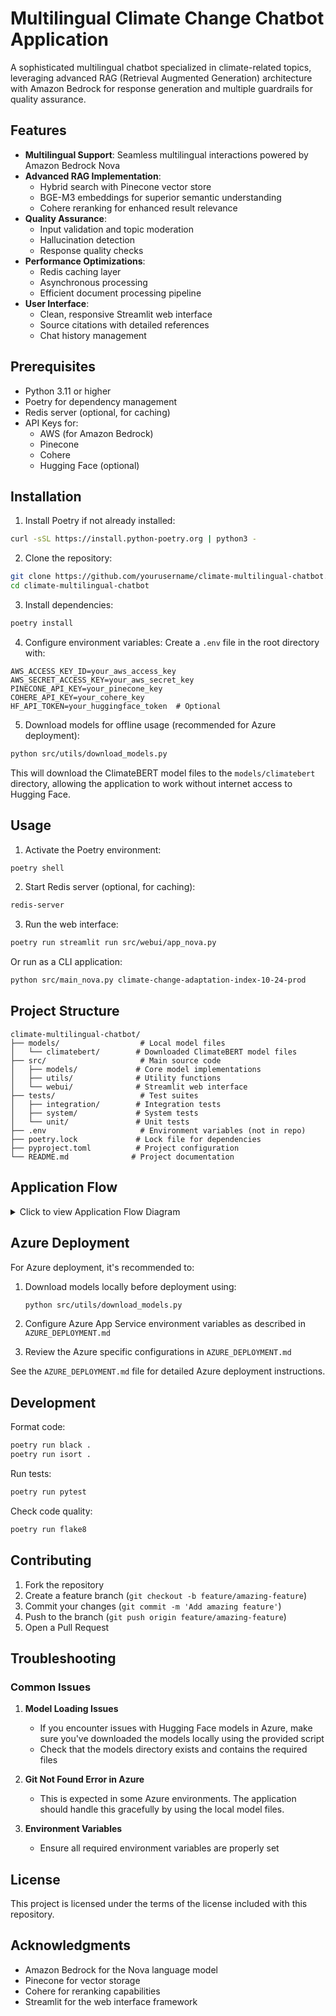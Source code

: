 # Multilingual Climate Change Chatbot Application

A sophisticated multilingual chatbot specialized in climate-related topics, leveraging advanced RAG (Retrieval Augmented Generation) architecture with Amazon Bedrock for response generation and multiple guardrails for quality assurance.

## Features

- **Multilingual Support**: Seamless multilingual interactions powered by Amazon Bedrock Nova
- **Advanced RAG Implementation**: 
  - Hybrid search with Pinecone vector store
  - BGE-M3 embeddings for superior semantic understanding
  - Cohere reranking for enhanced result relevance
- **Quality Assurance**:
  - Input validation and topic moderation
  - Hallucination detection
  - Response quality checks
- **Performance Optimizations**:
  - Redis caching layer
  - Asynchronous processing
  - Efficient document processing pipeline
- **User Interface**:
  - Clean, responsive Streamlit web interface
  - Source citations with detailed references
  - Chat history management

## Prerequisites

- Python 3.11 or higher
- Poetry for dependency management
- Redis server (optional, for caching)
- API Keys for:
  - AWS (for Amazon Bedrock)
  - Pinecone
  - Cohere
  - Hugging Face (optional)

## Installation

1. Install Poetry if not already installed:
```bash
curl -sSL https://install.python-poetry.org | python3 -
```

2. Clone the repository:
```bash
git clone https://github.com/yourusername/climate-multilingual-chatbot.git
cd climate-multilingual-chatbot
```

3. Install dependencies:
```bash
poetry install
```

4. Configure environment variables:
Create a `.env` file in the root directory with:
```env
AWS_ACCESS_KEY_ID=your_aws_access_key
AWS_SECRET_ACCESS_KEY=your_aws_secret_key
PINECONE_API_KEY=your_pinecone_key
COHERE_API_KEY=your_cohere_key
HF_API_TOKEN=your_huggingface_token  # Optional
```

5. Download models for offline usage (recommended for Azure deployment):
```bash
python src/utils/download_models.py
```
This will download the ClimateBERT model files to the `models/climatebert` directory, allowing the application to work without internet access to Hugging Face.

## Usage

1. Activate the Poetry environment:
```bash
poetry shell
```

2. Start Redis server (optional, for caching):
```bash
redis-server
```

3. Run the web interface:
```bash
poetry run streamlit run src/webui/app_nova.py
```

Or run as a CLI application:
```bash
python src/main_nova.py climate-change-adaptation-index-10-24-prod
```

## Project Structure

```
climate-multilingual-chatbot/
├── models/                  # Local model files
│   └── climatebert/        # Downloaded ClimateBERT model files
├── src/                     # Main source code
│   ├── models/             # Core model implementations
│   ├── utils/              # Utility functions
│   └── webui/              # Streamlit web interface
├── tests/                   # Test suites
│   ├── integration/        # Integration tests
│   ├── system/             # System tests
│   └── unit/               # Unit tests
├── .env                     # Environment variables (not in repo)
├── poetry.lock             # Lock file for dependencies
├── pyproject.toml          # Project configuration
└── README.md              # Project documentation
```

## Application Flow

<details>
<summary>Click to view Application Flow Diagram</summary>

```mermaid
graph TD
    subgraph User Interaction
        A[User via Web UI (app_nova.py)] --> IA{Query Input};
        B[User via CLI (main_nova.py)] --> IA;
        IA -- Query & Language --> C[MultilingualClimateChatbot];
    end

    subgraph Core Chatbot Logic (MultilingualClimateChatbot in main_nova.py)
        C -- Query, Language, History --> D{process_query};
        D --> Cache{{Redis Cache Check}};
        Cache -- Cache Miss --> D_PreProc[Query Preprocessing];
        Cache -- Cache Hit --> D_End[Return Cached Response];

        D_PreProc -- Normalized Query, Language --> IG[Input Guardrails (input_guardrail.py)];
        IG -- topic_moderation (ClimateBERT & LLM Follow-up) --> IG_Decision{Query OK?};
        IG_Decision -- No --> D_End_Reject[Return Rejection Message];
        IG_Decision -- Yes --> QR[Query Routing (query_routing.py)];

        QR -- route_query (Translate to English if needed via BedrockModel) --> QR_Result{English Query};

        QR_Result -- English Query --> RET[Retrieval (retrieval.py)];
        RET -- get_documents (Hybrid Search: Pinecone + BGEM3, Rerank: Cohere) --> RET_Docs[Ranked Documents];

        subgraph Response Generation and Quality
            RET_Docs -- Docs & English Query --> GEN[Response Generation (gen_response_nova.py)];
            GEN -- nova_chat (BedrockModel from nova_flow.py) --> GEN_RawResp[Raw English Response & Citations];

            GEN_RawResp -- Answer & Contexts --> HG[Hallucination Guard (hallucination_guard.py)];
            HG -- check_hallucination (Cohere API) --> HG_Score{Faithfulness Score};

            HG_Score -- Score < Threshold & Fallback Enabled --> FB_Search[Tavily Fallback Search];
            FB_Search -- Fallback Results --> GEN;
            HG_Score -- Score >= Threshold or No Fallback --> FIN_RESP[Final English Response];
        end

        FIN_RESP -- Potentially Translate to Original Language (BedrockModel) --> RESP_Translated[Translated Response];
        RESP_Translated -- Response & Citations --> STORE_CACHE[Store in Redis Cache];
        STORE_CACHE --> D_End;
    end

    subgraph Output
        D_End --> O_Web[Display Response & Citations in Web UI];
        D_End --> O_CLI[Print Response & Citations in CLI];
        D_End_Reject --> O_Web;
        D_End_Reject --> O_CLI;
    end

    %% Styling
    classDef userInteraction fill:#D6EAF8,stroke:#3498DB;
    classDef coreLogic fill:#E8F8F5,stroke:#1ABC9C;
    classDef responseQuality fill:#FEF9E7,stroke:#F1C40F;
    classDef output fill:#FDEDEC,stroke:#E74C3C;

    class A,B,IA userInteraction;
    class C,D,Cache,D_PreProc,IG,IG_Decision,QR,QR_Result,RET,RET_Docs,STORE_CACHE coreLogic;
    class GEN,GEN_RawResp,HG,HG_Score,FB_Search,FIN_RESP,RESP_Translated responseQuality;
    class O_Web,O_CLI,D_End,D_End_Reject output;
```

</details>

## Azure Deployment

For Azure deployment, it's recommended to:

1. Download models locally before deployment using:
   ```bash
   python src/utils/download_models.py
   ```

2. Configure Azure App Service environment variables as described in `AZURE_DEPLOYMENT.md`

3. Review the Azure specific configurations in `AZURE_DEPLOYMENT.md`

See the `AZURE_DEPLOYMENT.md` file for detailed Azure deployment instructions.

## Development

Format code:
```bash
poetry run black .
poetry run isort .
```

Run tests:
```bash
poetry run pytest
```

Check code quality:
```bash
poetry run flake8
```

## Contributing

1. Fork the repository
2. Create a feature branch (`git checkout -b feature/amazing-feature`)
3. Commit your changes (`git commit -m 'Add amazing feature'`)
4. Push to the branch (`git push origin feature/amazing-feature`)
5. Open a Pull Request

## Troubleshooting

### Common Issues

1. **Model Loading Issues**
   - If you encounter issues with Hugging Face models in Azure, make sure you've downloaded the models locally using the provided script
   - Check that the models directory exists and contains the required files

2. **Git Not Found Error in Azure**
   - This is expected in some Azure environments. The application should handle this gracefully by using the local model files.

3. **Environment Variables**
   - Ensure all required environment variables are properly set

## License

This project is licensed under the terms of the license included with this repository.

## Acknowledgments

- Amazon Bedrock for the Nova language model
- Pinecone for vector storage
- Cohere for reranking capabilities
- Streamlit for the web interface framework
